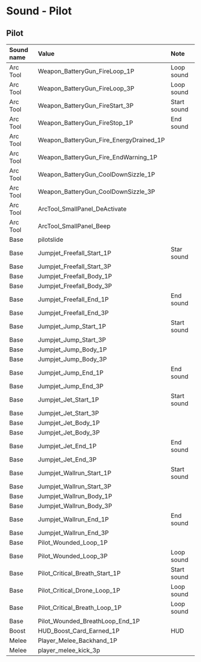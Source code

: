 # Sound - Pilot

## Pilot

| Sound name | Value | Note |
| :--- | :--- | :--- |
| Arc Tool | Weapon\_BatteryGun\_FireLoop\_1P | Loop sound |
| Arc Tool | Weapon\_BatteryGun\_FireLoop\_3P | Loop sound |
| Arc Tool | Weapon\_BatteryGun\_FireStart\_3P | Start sound |
| Arc Tool | Weapon\_BatteryGun\_FireStop\_1P | End sound |
| Arc Tool | Weapon\_BatteryGun\_Fire\_EnergyDrained\_1P |  |
| Arc Tool | Weapon\_BatteryGun\_Fire\_EndWarning\_1P |  |
| Arc Tool | Weapon\_BatteryGun\_CoolDownSizzle\_1P |  |
| Arc Tool | Weapon\_BatteryGun\_CoolDownSizzle\_3P |  |
| Arc Tool | ArcTool\_SmallPanel\_DeActivate |  |
| Arc Tool | ArcTool\_SmallPanel\_Beep |  |
| Base | pilotslide |  |
| Base | Jumpjet\_Freefall\_Start\_1P | Star sound |
| Base | Jumpjet\_Freefall\_Start\_3P |  |
| Base | Jumpjet\_Freefall\_Body\_1P |  |
| Base | Jumpjet\_Freefall\_Body\_3P |  |
| Base | Jumpjet\_Freefall\_End\_1P | End sound |
| Base | Jumpjet\_Freefall\_End\_3P |  |
| Base | Jumpjet\_Jump\_Start\_1P | Start sound |
| Base | Jumpjet\_Jump\_Start\_3P |  |
| Base | Jumpjet\_Jump\_Body\_1P |  |
| Base | Jumpjet\_Jump\_Body\_3P |  |
| Base | Jumpjet\_Jump\_End\_1P | End sound |
| Base | Jumpjet\_Jump\_End\_3P |  |
| Base | Jumpjet\_Jet\_Start\_1P | Start sound |
| Base | Jumpjet\_Jet\_Start\_3P |  |
| Base | Jumpjet\_Jet\_Body\_1P |  |
| Base | Jumpjet\_Jet\_Body\_3P |  |
| Base | Jumpjet\_Jet\_End\_1P | End sound |
| Base | Jumpjet\_Jet\_End\_3P |  |
| Base | Jumpjet\_Wallrun\_Start\_1P | Start sound |
| Base | Jumpjet\_Wallrun\_Start\_3P |  |
| Base | Jumpjet\_Wallrun\_Body\_1P |  |
| Base | Jumpjet\_Wallrun\_Body\_3P |  |
| Base | Jumpjet\_Wallrun\_End\_1P | End sound |
| Base | Jumpjet\_Wallrun\_End\_3P |  |
| Base | Pilot\_Wounded\_Loop\_1P |  |
| Base | Pilot\_Wounded\_Loop\_3P | Loop sound |
| Base | Pilot\_Critical\_Breath\_Start\_1P | Start sound |
| Base | Pilot\_Critical\_Drone\_Loop\_1P | Loop sound |
| Base | Pilot\_Critical\_Breath\_Loop\_1P | Loop sound |
| Base | Pilot\_Wounded\_BreathLoop\_End\_1P |  |
| Boost | HUD\_Boost\_Card\_Earned\_1P | HUD |
| Melee | Player\_Melee\_Backhand\_1P |  |
| Melee | player\_melee\_kick\_3p |  |



